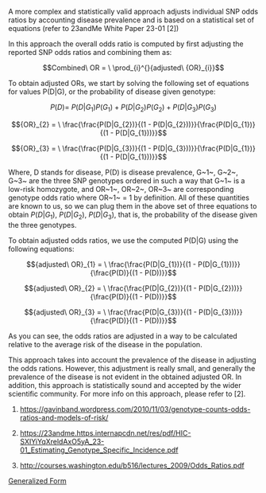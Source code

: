 A more complex and statistically valid approach adjusts individual SNP
odds ratios by accounting disease prevalence and is based on a
statistical set of equations (refer to 23andMe White Paper 23-01 \[2\])

In this approach the overall odds ratio is computed by first adjusting
the reported SNP odds ratios and combining them as:

$$Combined\ OR = \ \prod_{i}^{}{adjusted\ {OR}_{i}}$$

To obtain adjusted ORs, we start by solving the following set of
equations for values P(D\|G), or the probability of disease given
genotype:

$$P(D) = \ P\left( D \middle| G_{1} \right)P\left( G_{1} \right) + P\left( D \middle| G_{2} \right)P\left( G_{2} \right) + P\left( D \middle| G_{3} \right)P(G_{3})$$

$${OR}_{2} = \ \frac{\frac{P(D|G_{2})}{(1 - P(D|G_{2}))}}{\frac{P(D|G_{1})}{(1 - P(D|G_{1}))}}$$

$${OR}_{3} = \ \frac{\frac{P(D|G_{3})}{(1 - P(D|G_{3}))}}{\frac{P(D|G_{1})}{(1 - P(D|G_{1}))}}$$

Where, D stands for disease, P(D) is disease prevalence, G~1~, G~2~,
G~3~ are the three SNP genotypes ordered in such a way that G~1~ is a
low-risk homozygote, and OR~1~, OR~2~, OR~3~ are corresponding genotype
odds ratio where OR~1~ = 1 by definition. All of these quantities are
known to us, so we can plug them in the above set of three equations to
obtain
$P\left( D \middle| G_{1} \right),\ P\left( D \middle| G_{2} \right),\ P\left( D \middle| G_{3} \right)$,
that is, the probability of the disease given the three genotypes.

To obtain adjusted odds ratios, we use the computed P(D\|G) using the
following equations:

$${adjusted\ OR}_{1} = \ \frac{\frac{P(D|G_{1})}{(1 - P(D|G_{1}))}}{\frac{P(D)}{(1 - P(D))}}$$

$${adjusted\ OR}_{2} = \ \frac{\frac{P(D|G_{2})}{(1 - P(D|G_{2}))}}{\frac{P(D)}{(1 - P(D))}}$$

$${adjusted\ OR}_{3} = \ \frac{\frac{P(D|G_{3})}{(1 - P(D|G_{3}))}}{\frac{P(D)}{(1 - P(D))}}$$

As you can see, the odds ratios are adjusted in a way to be calculated
relative to the average risk of the disease in the population.

This approach takes into account the prevalence of the disease in
adjusting the odds rations. However, this adjustment is really small,
and generally the prevalence of the disease is not evident in the
obtained adjusted OR. In addition, this approach is statistically sound
and accepted by the wider scientific community. For more info on this
approach, please refer to \[2\].

1.  <https://gavinband.wordpress.com/2010/11/03/genotype-counts-odds-ratios-and-models-of-risk/>

2.  <https://23andme.https.internapcdn.net/res/pdf/HIC-SXIYiYqXreldAxO5yA_23-01_Estimating_Genotype_Specific_Incidence.pdf>

3.  <http://courses.washington.edu/b516/lectures_2009/Odds_Ratios.pdf>

[Generalized Form](https://github.com/FreedomFaighter/MathLibrary/blob/master/Statistics/Logistic/README.md)

